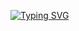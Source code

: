 <a href="https://git.io/typing-svg"><img src="https://readme-typing-svg.herokuapp.com?font=Fira+Code&pause=1000&random=false&width=435&lines=Hey%2C+I+am+Anele+Sibiya+%F0%9F%98%80" alt="Typing SVG" /></a>
